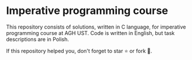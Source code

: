 # Imperative programming course

This repository consists of solutions, written in C language, for imperative programming course at AGH UST. Code is written in English, but task descriptions are in Polish. 

If this repository helped you, don't forget to star ⭐️ or fork 🤪.
